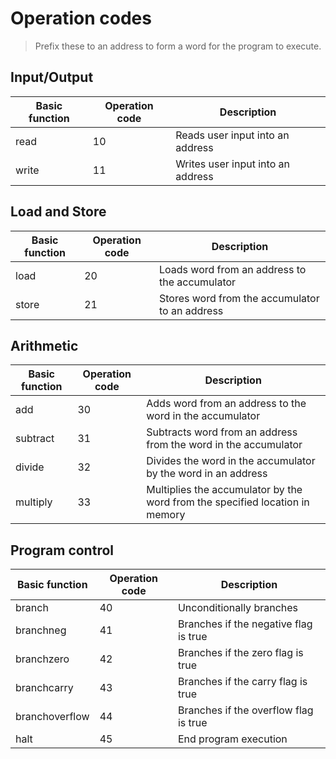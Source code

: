 # Operation codes
> Prefix these to an address to form a word for the program to execute.

## Input/Output
| Basic function | Operation code | Description |
|----------------|----------------|-------------|
| read           | 10             | Reads user input into an address |
| write          | 11             | Writes user input into an address |

## Load and Store
| Basic function | Operation code | Description |
|----------------|----------------|-------------|
| load           | 20             | Loads word from an address to the accumulator |
| store          | 21             | Stores word from the accumulator to an address |

## Arithmetic
| Basic function | Operation code | Description |
|----------------|----------------|-------------|
| add            | 30             | Adds word from an address to the word in the accumulator |
| subtract       | 31             | Subtracts word from an address from the word in the accumulator |
| divide         | 32             | Divides the word in the accumulator by the word in an address |
| multiply       | 33             | Multiplies the accumulator by the word from the specified location in memory |

## Program control
| Basic function | Operation code | Description |
|----------------|----------------|-------------|
| branch         | 40             | Unconditionally branches |
| branchneg      | 41             | Branches if the negative flag is true |
| branchzero     | 42             | Branches if the zero flag is true |
| branchcarry    | 43             | Branches if the carry flag is true |
| branchoverflow | 44             | Branches if the overflow flag is true |
| halt           | 45             | End program execution |